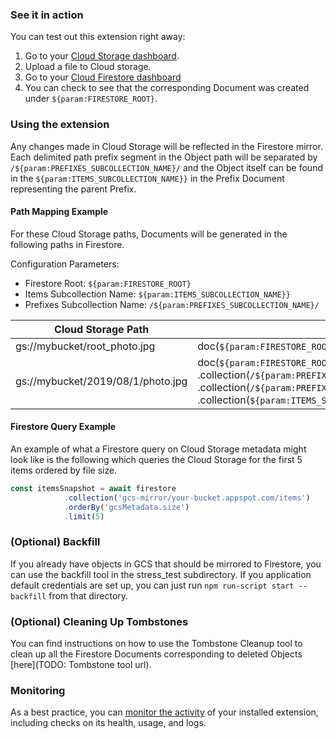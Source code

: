 ### See it in action

You can test out this extension right away:

1. Go to your [Cloud Storage dashboard](https://console.firebase.google.com/u/0/project/$%7Bparam:PROJECT_ID%7D/storage).
2. Upload a file to Cloud storage.
3. Go to your [Cloud Firestore dashboard](https://console.firebase.google.com/project/$%7Bparam:PROJECT_ID%7D/database/firestore/data)
4. You can check to see that the corresponding Document was created under `${param:FIRESTORE_ROOT}`.

### Using the extension

Any changes made in Cloud Storage will be reflected in the Firestore mirror. Each delimited path prefix segment in the Object path
will be separated by `/${param:PREFIXES_SUBCOLLECTION_NAME}/` and the Object itself can be found in 
the `${param:ITEMS_SUBCOLLECTION_NAME}}` in the Prefix Document representing the parent Prefix.

#### Path Mapping Example

For these Cloud Storage paths, Documents will be generated in the following paths in Firestore.

Configuration Parameters:
- Firestore Root: `${param:FIRESTORE_ROOT}`
- Items Subcollection Name: `${param:ITEMS_SUBCOLLECTION_NAME}}`
- Prefixes Subcollection Name: `/${param:PREFIXES_SUBCOLLECTION_NAME}/`

| Cloud Storage Path                | Firestore Document Path                                                                                                                                                                                                                                                                           |
| --------------------------------- | ------------------------------------------------------------------------------------------------------------------------------------------------------------------------------------------------------------------------------------------------------------------------------------------------- |
| gs://mybucket/root_photo.jpg      | doc(`${param:FIRESTORE_ROOT}`).collection(`${param:ITEMS_SUBCOLLECTION_NAME}}`).doc('root_photo.jpg')                                                                                                                                                                                             |
| gs://mybucket/2019/08/1/photo.jpg | doc(`${param:FIRESTORE_ROOT}`).collection(`/${param:PREFIXES_SUBCOLLECTION_NAME}/`).doc('2019') .collection(`/${param:PREFIXES_SUBCOLLECTION_NAME}/`).doc('08') .collection(`/${param:PREFIXES_SUBCOLLECTION_NAME}/`).doc('1') .collection(`${param:ITEMS_SUBCOLLECTION_NAME}}`).doc('photo.jpg') |

#### Firestore Query Example

An example of what a Firestore query on Cloud Storage metadata might look like is the following which queries the
Cloud Storage for the first 5 items ordered by file size.

```JavaScript
const itemsSnapshot = await firestore
            .collection('gcs-mirror/your-bucket.appspot.com/items')
            .orderBy('gcsMetadata.size')
            .limit(5)
```

### (Optional) Backfill

If you already have objects in GCS that should be mirrored to Firestore, you can use the backfill tool in the stress_test subdirectory. If you application default credentials are set up, you can just run `npm run-script start -- backfill` from that directory.

### (Optional) Cleaning Up Tombstones

You can find instructions on how to use the Tombstone Cleanup tool to clean up all the Firestore Documents corresponding
to deleted Objects [here](TODO: Tombstone tool url).

### Monitoring

As a best practice, you can [monitor the activity](https://firebase.google.com/docs/extensions/manage-installed-extensions#monitor) of your installed extension, including checks on its health, usage, and logs.
